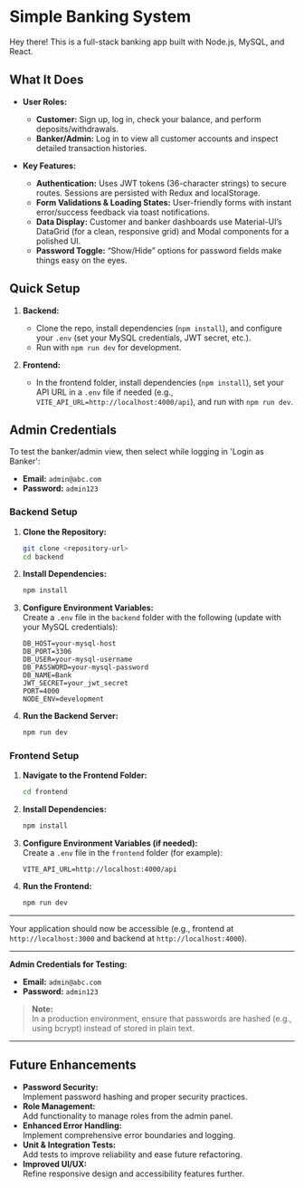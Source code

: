 # Simple Banking System

Hey there! This is a full-stack banking app built with Node.js, MySQL, and React.

## What It Does

- **User Roles:**  
  - **Customer:** Sign up, log in, check your balance, and perform deposits/withdrawals.
  - **Banker/Admin:** Log in to view all customer accounts and inspect detailed transaction histories.

- **Key Features:**  
  - **Authentication:** Uses JWT tokens (36-character strings) to secure routes. Sessions are persisted with Redux and localStorage.
  - **Form Validations & Loading States:** User-friendly forms with instant error/success feedback via toast notifications.
  - **Data Display:** Customer and banker dashboards use Material-UI’s DataGrid (for a clean, responsive grid) and Modal components for a polished UI.
  - **Password Toggle:** “Show/Hide” options for password fields make things easy on the eyes.

## Quick Setup

1. **Backend:**  
   - Clone the repo, install dependencies (`npm install`), and configure your `.env` (set your MySQL credentials, JWT secret, etc.).
   - Run with `npm run dev` for development.

2. **Frontend:**  
   - In the frontend folder, install dependencies (`npm install`), set your API URL in a `.env` file if needed (e.g., `VITE_API_URL=http://localhost:4000/api`), and run with `npm run dev`.

## Admin Credentials

To test the banker/admin view, then select while logging in 'Login as Banker':

- **Email:** `admin@abc.com`
- **Password:** `admin123`


### Backend Setup

1. **Clone the Repository:**

   ```bash
   git clone <repository-url>
   cd backend
   ```

2. **Install Dependencies:**

   ```bash
   npm install
   ```

3. **Configure Environment Variables:**  
   Create a `.env` file in the `backend` folder with the following (update with your MySQL credentials):

   ```env
   DB_HOST=your-mysql-host
   DB_PORT=3306
   DB_USER=your-mysql-username
   DB_PASSWORD=your-mysql-password
   DB_NAME=Bank
   JWT_SECRET=your_jwt_secret
   PORT=4000
   NODE_ENV=development
   ```

4. **Run the Backend Server:**

   ```bash
   npm run dev
   ```

### Frontend Setup

1. **Navigate to the Frontend Folder:**

   ```bash
   cd frontend
   ```

2. **Install Dependencies:**

   ```bash
   npm install
   ```

3. **Configure Environment Variables (if needed):**  
   Create a `.env` file in the `frontend` folder (for example):

   ```env
   VITE_API_URL=http://localhost:4000/api
   ```

4. **Run the Frontend:**

   ```bash
   npm run dev
   ```

---

Your application should now be accessible (e.g., frontend at `http://localhost:3000` and backend at `http://localhost:4000`).

---

**Admin Credentials for Testing:**

- **Email:** `admin@abc.com`
- **Password:** `admin123`

> **Note:**  
> In a production environment, ensure that passwords are hashed (e.g., using bcrypt) instead of stored in plain text.

---

## Future Enhancements

- **Password Security:**  
  Implement password hashing and proper security practices.
- **Role Management:**  
  Add functionality to manage roles from the admin panel.
- **Enhanced Error Handling:**  
  Implement comprehensive error boundaries and logging.
- **Unit & Integration Tests:**  
  Add tests to improve reliability and ease future refactoring.
- **Improved UI/UX:**  
  Refine responsive design and accessibility features further.
